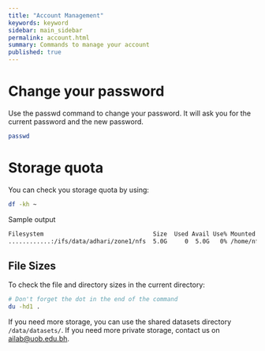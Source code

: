 ```yaml
---
title: "Account Management"
keywords: keyword
sidebar: main_sidebar
permalink: account.html
summary: Commands to manage your account
published: true
---
```


# Change your password

Use the passwd command to change your password. It will ask you for the current password and the new password.
```bash
passwd
```

# Storage quota
You can check you storage quota by using:

```bash
df -kh ~
```

Sample output
```bash
Filesystem                               Size  Used Avail Use% Mounted on
............:/ifs/data/adhari/zone1/nfs  5.0G     0  5.0G   0% /home/nfs
```

## File Sizes
To check the file and directory sizes in the current directory:

```bash
# Don't forget the dot in the end of the command
du -hd1 .
```

If you need more storage, you can use the shared datasets directory `/data/datasets/`.
If you need more private storage, contact us on [ailab@uob.edu.bh](mailto:ailab@uob.edu.bh).
